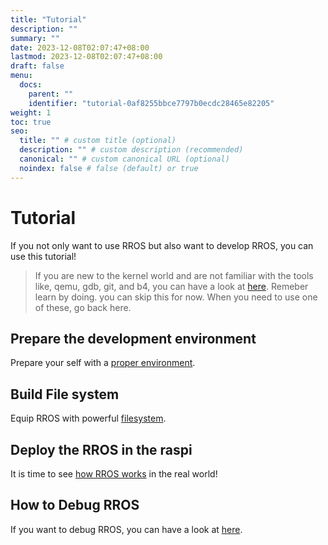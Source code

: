 ```yaml
---
title: "Tutorial"
description: ""
summary: ""
date: 2023-12-08T02:07:47+08:00
lastmod: 2023-12-08T02:07:47+08:00
draft: false
menu:
  docs:
    parent: ""
    identifier: "tutorial-0af8255bbce7797b0ecdc28465e82205"
weight: 1
toc: true
seo:
  title: "" # custom title (optional)
  description: "" # custom description (recommended)
  canonical: "" # custom canonical URL (optional)
  noindex: false # false (default) or true
---
```


# Tutorial

If you not only want to use RROS but also want to develop RROS, you can use this tutorial!

> If you are new to the kernel world and are not familiar with the tools like, qemu, gdb, git, and b4, you can have a look at [here](https://bupt-os.github.io/website/docs/tutotial/learn). Remeber learn by doing. you can skip this for now. When you need to use one of these, go back here.

## Prepare the development environment

Prepare your self with a [proper environment](https://bupt-os.github.io/website/docs/tutotial/environment).

<!-- ## Compile && Run

[Get started](https://bupt-os.github.io/website/docs/tutotial/run) with the compile method and simple qemu commands. -->

## Build File system

Equip RROS with powerful [filesystem](https://bupt-os.github.io/website/docs/tutotial/raspi).

## Deploy the RROS in the raspi

It is time to see [how RROS works](https://bupt-os.github.io/website/docs/tutotial/raspi) in the real world!

## How to Debug RROS

If you want to debug RROS, you can have a look at [here](https://bupt-os.github.io/website/docs/tutorial/debug).